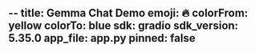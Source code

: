 --
title: Gemma Chat Demo
emoji: 🔥
colorFrom: yellow
colorTo: blue
sdk: gradio
sdk_version: 5.35.0
app_file: app.py
pinned: false
--